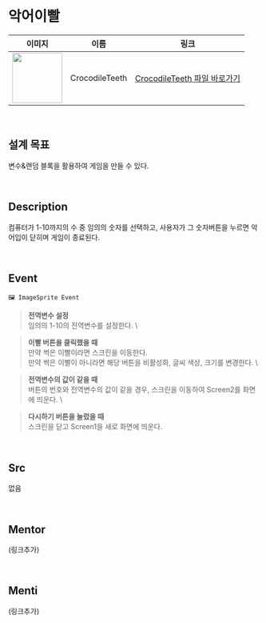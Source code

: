 # 악어이빨

|                                                            이미지                                                             |    이름    |             링크              |
| :---------------------------------------------------------------------------------------------------------------------------: | :--------: | :---------------------------: |
| <img src="https://user-images.githubusercontent.com/108293826/222973631-7ef6339c-5b8c-44fe-8c6e-f121ce9b9b4f.png" width="100"> | CrocodileTeeth | [CrocodileTeeth 파일 바로가기](#) |

<br>

## 설계 목표

변수&랜덤 블록을 활용하여 게임을 만들 수 있다. 

<br>

## Description

컴퓨터가 1-10까지의 수 중 임의의 숫자를 선택하고, 사용자가 그 숫자버튼을 누르면 악어입이 닫히며 게임이 종료된다.

<br>

## Event

```
🖼 ImageSprite Event
```

> **전역변수 설정** \
> 임의의 1-10의 전역변수를 설정한다. \

> **이빨 버튼을 클릭했을 때** \
> 만약 썩은 이빨이라면 스크린을 이동한다. \
> 만약 썩은 이빨이 아니라면 해당 버튼을 비활성화, 글씨 색상, 크기를 변경한다. \

> **전역변수의 값이 같을 때** \
> 버튼의 번호와 전역변수의 값이 같을 경우, 스크린을 이동하여 Screen2를 화면에 띄운다. \

> **다시하기 버튼을 눌렀을 때** \
> 스크린을 닫고 Screen1을 새로 화면에 띄운다.
<br>

## Src

없음


<br>

## Mentor

(링크추가)

<br>

## Menti

(링크추가)
